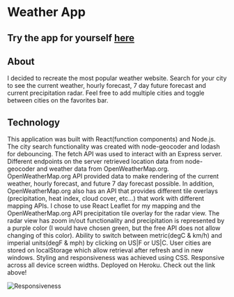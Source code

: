 # Weather App

## Try the app for yourself [here](https://jesses-weather-source.herokuapp.com/)

## About
I decided to recreate the most popular weather website. Search for your city to see the current weather, hourly forecast, 7 day future forecast and current precipitation radar. Feel free to add multiple cities and toggle between cities on the favorites bar.  

## Technology
This application was built with React(function components) and Node.js. The city search functionality was created with node-geocoder and lodash for debouncing. The fetch API was used to interact with an Express server. Different endpoints on the server retrieved location data from node-geocoder and weather data from OpenWeatherMap.org. OpenWeatherMap.org API provided data to make rendering of the current weather, hourly forecast, and future 7 day forecast possible. In addition, OpenWeatherMap.org also has an API that provides different tile overlays (precipitation, heat index, cloud cover, etc...) that work with different mapping APIs. I chose to use React Leaflet for my mapping and the OpenWeatherMap.org API precipitation tile overlay for the radar view. The radar view has zoom in/out functionality and precipitation is represented by a purple color (I would have chosen green, but the free API does not allow changing of this color). Ability to switch between metric(degC & km/h) and imperial units(degF & mph) by clicking on US|F or US|C. User cities are stored on localStorage which allow retrieval after refresh and in new windows. Styling and responsiveness was achieved using CSS. Responsive across all device screen widths. Deployed on Heroku. Check out the link above!

![Responsiveness](http://g.recordit.co/UkwMGMmcCf.gif)




